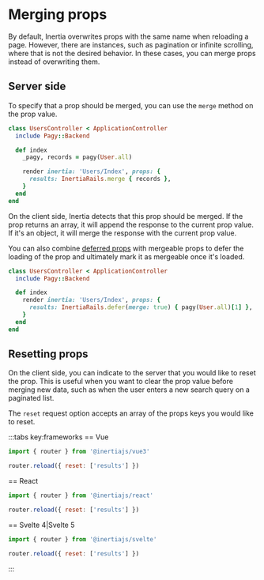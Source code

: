 # Merging props

By default, Inertia overwrites props with the same name when reloading a page. However, there are instances, such as pagination or infinite scrolling, where that is not the desired behavior. In these cases, you can merge props instead of overwriting them.

## Server side

To specify that a prop should be merged, you can use the `merge` method on the prop value.

```ruby
class UsersController < ApplicationController
  include Pagy::Backend

  def index
    _pagy, records = pagy(User.all)

    render inertia: 'Users/Index', props: {
      results: InertiaRails.merge { records },
    }
  end
end
```

On the client side, Inertia detects that this prop should be merged. If the prop returns an array, it will append the response to the current prop value. If it's an object, it will merge the response with the current prop value.

You can also combine [deferred props](/guide/deferred-props) with mergeable props to defer the loading of the prop and ultimately mark it as mergeable once it's loaded.

```ruby
class UsersController < ApplicationController
  include Pagy::Backend

  def index
    render inertia: 'Users/Index', props: {
      results: InertiaRails.defer(merge: true) { pagy(User.all)[1] },
    }
  end
end
```

## Resetting props

On the client side, you can indicate to the server that you would like to reset the prop. This is useful when you want to clear the prop value before merging new data, such as when the user enters a new search query on a paginated list.

The `reset` request option accepts an array of the props keys you would like to reset.

:::tabs key:frameworks
== Vue

```js
import { router } from '@inertiajs/vue3'

router.reload({ reset: ['results'] })
```

== React

```js
import { router } from '@inertiajs/react'

router.reload({ reset: ['results'] })
```

== Svelte 4|Svelte 5

```js
import { router } from '@inertiajs/svelte'

router.reload({ reset: ['results'] })
```

:::

